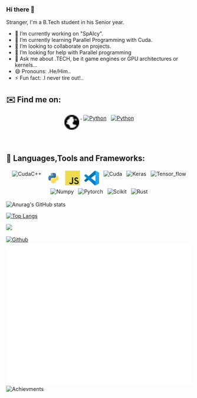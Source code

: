 ### Hi there 👋

Stranger, I'm a B.Tech student in his Senior year.

- 🔭 I’m currently working on "SpAIcy".
- 🌱 I’m currently learning Parallel Programming with Cuda.
- 👯 I’m looking to collaborate on projects.
- 🤔 I’m looking for help with Parallel programming 
- 💬 Ask me about .TECH, be it game engines or GPU architectures or kernels...
- 😄 Pronouns: .He/Him..
- ⚡ Fun fact: .I never tire out!..

## ✉️ Find me on:


<p align="center">
 <a href="https://ryukijano.github.io./" target="_blank" rel="noopener noreferrer"> <img src="https://raw.githubusercontent.com/iconic/open-iconic/master/svg/globe.svg" alt="Python" height="40" style="vertical-align:top; margin:4px"> </a>
 <a href="https://www.linkedin.com/in/gyanateet-dutta-386215192/" target="_blank" rel="noopener noreferrer"> <img src="https://cdn.jsdelivr.net/npm/simple-icons@v3/icons/linkedin.svg" alt="Python" height="40" style="vertical-align:top; margin:4px"></a>
 <a href="mailto:gyanateet@gmail.com"> <img src="https://cdn.jsdelivr.net/npm/simple-icons@v3/icons/gmail.svg" alt="Python" height="40" style="vertical-align:top; margin:4px"></a>
</p>

<br />



## 🧰 Languages,Tools and Frameworks:
<p align="center">
<img src="https://raw.githubusercontent.com/kriegalex/vscode-cuda/master/images/cudaIcon.png" alt="CudaC++" height="40" style="vertical-align:top; margin:4px">
<img src="https://raw.githubusercontent.com/github/explore/80688e429a7d4ef2fca1e82350fe8e3517d3494d/topics/python/python.png" alt="Python" height="40" style="vertical-align:top; margin:4px">
<img src="https://raw.githubusercontent.com/github/explore/80688e429a7d4ef2fca1e82350fe8e3517d3494d/topics/javascript/javascript.png" alt="Javascript" height="40" style="vertical-align:top; margin:4px">
<img src="https://raw.githubusercontent.com/github/explore/80688e429a7d4ef2fca1e82350fe8e3517d3494d/topics/visual-studio-code/visual-studio-code.png" alt="VS Code" height="40" style="vertical-align:top; margin:4px">
<img src="https://github.com/valohai/ml-logos/blob/master/cuda.svg" alt="Cuda" height="40" style="vertical-align:top; margin:4px">
<img src="https://github.com/valohai/ml-logos/blob/master/keras.svg" alt="Keras" height="40" style="vertical-align:top; margin:4px">
<img src="https://github.com/valohai/ml-logos/blob/master/tensorflow-tf.svg" alt="Tensor_flow" height="40" style="vertical-align:top; margin:4px">
<img src="https://github.com/valohai/ml-logos/blob/master/numpy-logo.svg" alt="Numpy" height="40" style="vertical-align:top; margin:4px">
<img src="https://github.com/valohai/ml-logos/blob/master/pytorch.svg" alt="Pytorch" height="40" style="vertical-align:top; margin:4px">
<img src="https://github.com/valohai/ml-logos/blob/master/scikit-learn.svg" alt="Scikit" height="40" style="vertical-align:top; margin:4px">
<img src"https://github.com/rust-lang/rust-artwork/blob/master/logo/rust-logo-256x256.png" alt="Rust" height="40" style="vertical-align:top; margin:4px">



</p>

![Anurag's GitHub stats](https://github-readme-stats.vercel.app/api?username=Ryukijano&show_icons=true&theme=synthwave) 

[![Top Langs](https://github-readme-stats.vercel.app/api/top-langs/?username=Ryukijano&theme=synthwave)](https://github.com/Ryukijano/github-readme-stats)

![](https://visitor-badge.laobi.icu/badge?page_id=Ryukijano.CharalambosIoannou)

[![Github](https://img.shields.io/github/followers/Ryukijano?label=Follow&style=social)](https://github.com/Ryukijano)
![Metrics](/github-metrics.svg)
![Achievments](/metrics.plugin.achievements.svg)

